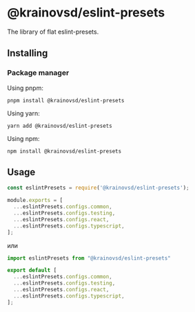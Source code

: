 # @krainovsd/eslint-presets

The library of flat eslint-presets.

## Installing

### Package manager

Using pnpm:
```
pnpm install @krainovsd/eslint-presets
```

Using yarn:
```
yarn add @krainovsd/eslint-presets
```

Using npm:
```
npm install @krainovsd/eslint-presets
```

## Usage

```js
const eslintPresets = require('@krainovsd/eslint-presets');

module.exports = [
  ...eslintPresets.configs.common,
  ...eslintPresets.configs.testing,
  ...eslintPresets.configs.react,
  ...eslintPresets.configs.typescript,
];

```

или

```js
import eslintPresets from "@krainovsd/eslint-presets"

export default [
  ...eslintPresets.configs.common,
  ...eslintPresets.configs.testing,
  ...eslintPresets.configs.react,
  ...eslintPresets.configs.typescript,
];

```
